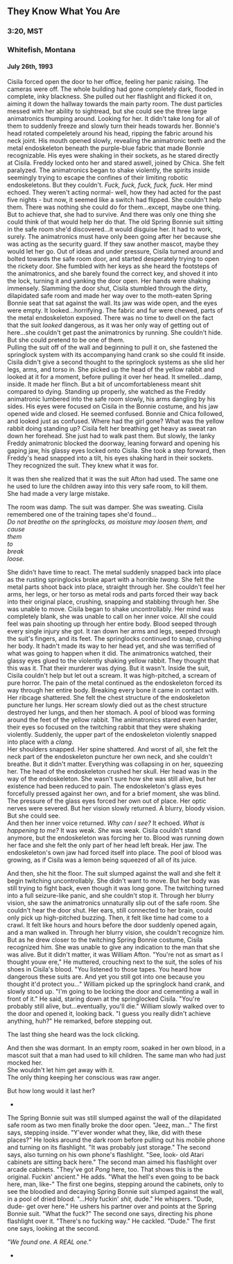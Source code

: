 ## They Know What You Are
### 3:20, MST 
### Whitefish, Montana
#### July 26th, 1993

Cisila forced open the door to her office, feeling her panic raising. The cameras were off. The whole building had gone completely dark, flooded in complete, inky blackness. She pulled out her flashlight and flicked it on, aiming it down the hallway towards the main party room. The dust particles messed with her ability to sightread, but she could see the three large animatronics thumping around. Looking for her. It didn't take long for all of them to suddenly freeze and slowly turn their heads towards her. Bonnie's head rotated compeletely around his head, ripping the fabric around his neck joint. His mouth opened slowly, revealing the animatronic teeth and the metal endoskeleton beneath the purple-blue fabric that made Bonnie recognizable. His eyes were shaking in their sockets, as he stared directly at Cisila. Freddy locked onto her and stared aswell, joined by Chica. She felt paralyzed. The animatronics began to shake violently, the spirits inside seemingly trying to escape the confines of their limiting robotic endoskeletons. But they couldn't. *Fuck, fuck, fuck, fuck, fuck.* Her mind echoed. They weren't acting normal- well, how they had acted for the past five nights - but now, it seemed like a switch had flipped. She couldn't help them. There was nothing she could do for them...except, maybe one thing. But to achieve that, she had to survive. And there was only one thing she could think of that would help her do that. The old Spring Bonnie suit sitting in the safe room she'd discovered...it would disguise her. It had to work, surely. The animatronics must have only been going after her because she was acting as the security guard. If they saw another mascot, maybe they would let her go. Out of ideas and under pressure, Cisila turned around and bolted towards the safe room door, and started desperately trying to open the rickety door. She fumbled with her keys as she heard the footsteps of the animatronics, and she barely found the correct key, and shoved it into the lock, turning it and yanking the door open. Her hands were shaking immensely. Slamming the door shut, Cisila stumbled through the dirty, dilapidated safe room and made her way over to the moth-eaten Spring Bonnie seat that sat against the wall. Its jaw was wide open, and the eyes were empty. It looked...horrifying. The fabric and fur were chewed, parts of the metal endoskeleton exposed. There was no time to dwell on the fact that the suit *looked* dangerous, as it was her only way of getting out of here...she couldn't get past the animatronics by running. She couldn't hide. But she could pretend to be one of them. \
Pulling the suit off of the wall and beginning to pull it on, she fastened the springlock system with its accompanying hand crank so she could fit inside. Cisila didn't give a second thought to the springlock systems as she slid her legs, arms, and torso in. She picked up the head of the yellow rabbit and looked at it for a moment, before pulling it over her head. It smelled...damp, inside. It made her flinch. But a bit of uncomfortableness meant shit compared to dying. Standing up properly, she watched as the Freddy animatronic lumbered into the safe room slowly, his arms dangling by his sides. His eyes were focused on Cisila in the Bonnie costume, and his jaw opened wide and closed. He seemed confused. Bonnie and Chica followed, and looked just as confused. Where had the girl gone? What was the yellow rabbit doing standing up? Cisila felt her breathing get heavy as sweat ran down her forehead. She just had to walk past them. But slowly, the lanky Freddy animatronic blocked the doorway, leaning forward and opening his gaping jaw, his glassy eyes locked onto Cisila. She took a step forward, then Freddy's head snapped into a tilt, his eyes shaking hard in their sockets. They recognized the suit. They knew what it was for.

It was then she realized that it was the suit Afton had used. The same one he used to lure the children away into this very safe room, to kill them. \
She had made a very large mistake.

The room was damp. The suit was damper. She was sweating. Cisila remembered one of the training tapes she'd found... \
*Do not breathe on the springlocks, as moisture may loosen them, and* \
*cause* \
*them* \
*to* \
*break* \
*loose.*

She didn't have time to react. The metal suddenly snapped back into place as the rusting springlocks broke apart with a horrible *twang.* She felt the metal parts shoot back into place, straight through her. She couldn't feel her arms, her legs, or her torso as metal rods and parts forced their way back into their original place, crushing, snapping and stabbing through her. She was unable to move. Cisila began to shake uncontrollably. Her mind was completely blank, she was unable to call on her inner voice. All she could feel was pain shooting up through her entire body. Blood seeped through every single injury she got. It ran down her arms and legs, seeped through the suit's fingers, and its feet. The springlocks continued to snap, crushing her body. It hadn't made its way to her head yet, and she was terrified of what was going to happen when it did. The animatronics watched, their glassy eyes glued to the violently shaking yellow rabbit. They thought that this was it. That their murderer was dying. But it wasn't. Inside the suit, Cisila couldn't help but let out a scream. It was high-pitched, a scream of pure horror. The pain of the metal continued as the endoskeleton forced its way through her entire body. Breaking every bone it came in contact with. Her ribcage shattered. She felt the chest structure of the endoskeleton puncture her lungs. Her scream slowly died out as the chest structure destroyed her lungs, and then her stomach. A pool of blood was forming around the feet of the yellow rabbit. The animatronics stared even harder, their eyes so focused on the twitching rabbit that they were shaking violently. Suddenly, the upper part of the endoskeleton violently snapped into place with a *clang.* \
Her shoulders snapped. Her spine shattered. And worst of all, she felt the neck part of the endoskeleton puncture her own neck, and she couldn't breathe. But it didn't matter. Everything was collapsing in on her, squeezing her. The head of the endoskeleton crushed her skull. Her head was in the way of the endoskeleton. She wasn't sure how she was still alive, but her existence had been reduced to pain. The endoskeleton's glass eyes forcefully pressed against her own, and for a brief moment, she was blind. The pressure of the glass eyes forced her own out of place. Her optic nerves were severed. But her vision slowly returned. A blurry, bloody vision. But she could see. \
And then her inner voice returned. *Why can I see?* It echoed. *What is happening to me?* It was weak. *She* was weak. Cisila couldn't stand anymore, but the endoskeleton was forcing her to. Blood was running down her face and she felt the only part of her head left break. Her jaw. The endoskeleton's own jaw had forced itself into place. The pool of blood was growing, as if Cisila was a lemon being squeezed of all of its juice.

And then, she hit the floor. The suit slumped against the wall and she felt it begin twitching uncontrollably. She didn't want to move. But her body was still trying to fight back, even though it was long gone. The twitching turned into a full seizure-like panic, and she couldn't stop it. Through her blurry vision, she saw the animatronics unnaturally slip out of the safe room. She couldn't hear the door shut. Her ears, still connected to her brain, could only pick up high-pitched buzzing. Then, it felt like time had come to a crawl. It felt like hours and hours before the door suddenly opened again, and a man walked in. Through her blurry vision, she couldn't recognize him. But as he drew closer to the twitching Spring Bonnie costume, Cisila recognized him. She was unable to give any indication to the man that she was alive. But it didn't matter, it was William Afton. "You're not as smart as I thought youw ere," He muttered, crouching next to the suit, the soles of his shoes in Cisila's blood. "You listened to those tapes. You heard how dangerous these suits are. And yet you still got into one because you thought it'd protect you..." William picked up the springlock hand crank, and slowly stood up. "I'm going to be locking the door and cementing a wall in front of it." He said, staring down at the springlocked Cisila. "You're probably still alive, but...eventually, you'll die." William slowly walked over to the door and opened it, looking back. "I guess you really didn't achieve anything, huh?" He remarked, before stepping out. 

The last thing she heard was the lock clicking.

And then she was dormant. In an empty room, soaked in her own blood, in a mascot suit that a man had used to kill children. The same man who had just mocked her. \
She wouldn't let him get away with it. \
The only thing keeping her conscious was raw anger. 

But how long would it last her?

-

The Spring Bonnie suit was still slumped against the wall of the dilapidated safe room as two men finally broke the door open. "Jeez, man..." The first says, stepping inside. "Y'ever wonder what they, like, did with these places?" He looks around the dark room before pulling out his mobile phone and turning on its flashlight. "It was probably just storage." The second says, also turning on his own phone's flashlight. "See, look- old Atari cabinets are sitting back here." The second man aimed his flashlight over arcade cabinets. "They've got *Pong* here, too. That shows this is the original. Fuckin' ancient." He adds. "What the hell's even going to be back here, man, like-" The first one begins, stepping around the cabinets, only to see the bloodied and decaying Spring Bonnie suit slumped against the wall, in a pool of dried blood. "...Holy fuckin' *shit,* dude." He whispers. "Dude, dude- get over here." He ushers his partner over and points at the Spring Bonnie suit. "What the fuck?" The second one says, directing his phone flashlight over it. "There's no fucking way." He cackled. "Dude." The first one says, looking at the second.

*"We found one. A REAL one."*

-
